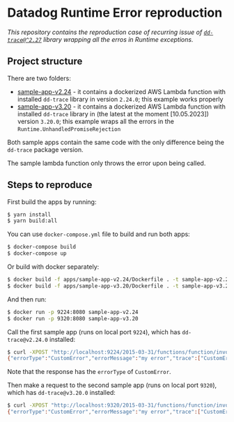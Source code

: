 # Datadog Runtime Error reproduction 

_This repository contains the reproduction case of recurring issue of [`dd-trace@^2.27`](https://github.com/DataDog/dd-trace-js) library wrapping all the erros in Runtime exceptions._ 

## Project structure 

There are two folders: 

* [sample-app-v2.24](./sample-app-v2.24) - it contains a dockerized AWS Lambda function with installed `dd-trace` library in version `2.24.0`; this example works properly 
* [sample-app-v3.20](./sample-app-v2.24) - it contains a dockerized AWS Lambda function with installed `dd-trace` library in (the latest at the moment [10.05.2023]) version `3.20.0`; this example wraps all the errors in the `Runtime.UnhandledPromiseRejection` 

Both sample apps contain the same code with the only difference being the `dd-trace` package version. 

The sample lambda function only throws the error upon being called. 


## Steps to reproduce 

First build the apps by running: 

```sh
$ yarn install
$ yarn build:all
``` 

You can use `docker-compose.yml` file to build and run both apps: 

```sh
$ docker-compose build
$ docker-compose up
``` 

Or build with docker separately: 

```sh
$ docker build -f apps/sample-app-v2.24/Dockerfile . -t sample-app-v2.24
$ docker build -f apps/sample-app-v3.20/Dockerfile . -t sample-app-v3.20
```

And then run:

```sh
$ docker run -p 9224:8080 sample-app-v2.24
$ docker run -p 9320:8080 sample-app-v3.20
```

Call the first sample app (runs on local port `9224`), which has `dd-trace@v2.24.0` installed: 

```sh
$ curl -XPOST "http://localhost:9224/2015-03-31/functions/function/invocations" -d '{}'                 
{"errorType":"CustomError","errorMessage":"my error","trace":["CustomError: my error","    at myHanlder (/var/task/sample-handler.js:11:11)","    at /var/task/node_modules/datadog-lambda-js/dist/utils/handler.js:166:25","    at /var/task/node_modules/datadog-lambda-js/dist/index.js:220:70","    at step (/var/task/node_modules/datadog-lambda-js/dist/index.js:44:23)","    at Object.next (/var/task/node_modules/datadog-lambda-js/dist/index.js:25:53)","    at /var/task/node_modules/datadog-lambda-js/dist/index.js:19:71","    at new Promise (<anonymous>)","    at __awaiter (/var/task/node_modules/datadog-lambda-js/dist/index.js:15:12)","    at traceListenerOnWrap (/var/task/node_modules/datadog-lambda-js/dist/index.js:197:36)","    at /var/task/node_modules/dd-trace/packages/dd-trace/src/tracer.js:102:56"]}% 
``` 

Note that the response has the `errorType` of `CustomError`. 

Then make a request to the second sample app (runs on local port `9320`), which has `dd-trace@v3.20.0` installed: 

```sh
$ curl -XPOST "http://localhost:9320/2015-03-31/functions/function/invocations" -d '{}'  
{"errorType":"CustomError","errorMessage":"my error","trace":["CustomError: my error","    at myHanlder (/var/task/sample-handler.js:11:11)","    at myHanlder (/var/task/node_modules/dd-trace/packages/dd-trace/src/lambda/handler.js:86:35)","    at /var/task/node_modules/datadog-lambda-js/dist/utils/handler.js:166:25","    at /var/task/node_modules/datadog-lambda-js/dist/index.js:220:70","    at step (/var/task/node_modules/datadog-lambda-js/dist/index.js:44:23)","    at Object.next (/var/task/node_modules/datadog-lambda-js/dist/index.js:25:53)","    at /var/task/node_modules/datadog-lambda-js/dist/index.js:19:71","    at new Promise (<anonymous>)","    at __awaiter (/var/task/node_modules/datadog-lambda-js/dist/index.js:15:12)","    at traceListenerOnWrap (/var/task/node_modules/datadog-lambda-js/dist/index.js:197:36)"]}% 
```  